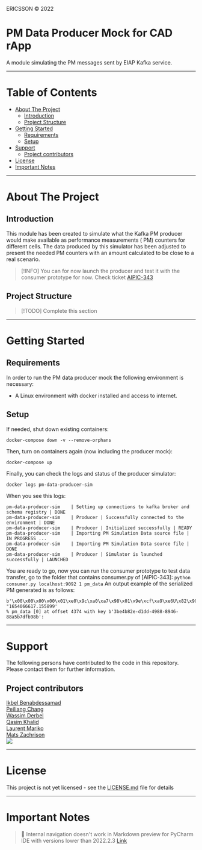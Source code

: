 ERICSSON © 2022

# PM Data Producer Mock for CAD rApp

A module simulating the PM messages sent by EIAP Kafka service.

---

# Table of Contents

* [About The Project](#about-the-project)
    * [Introduction](#introduction)
    * [Project Structure](#project-structure)
* [Getting Started](#getting-started)
    * [Requirements](#requirements)
    * [Setup](#setup)
* [Support](#support)
    * [Project contributors](#project-contributors)
* [License](#license)
* [Important Notes](#important-notes)

---

# About The Project

## Introduction

This module has been created to simulate what the Kafka PM producer would make available as performance measurements (
PM) counters for different cells. The data produced by this simulator has been adjusted to present the needed PM
counters with an amount calculated to be close to a real scenario.

> [!INFO]
> You can for now launch the producer and test it with the consumer prototype for now. Check
> ticket [AIPIC-343](https://gerrit-review.gic.ericsson.se/c/msrbs/rapp-ai-inter-bb-coordination/+/94281)

## Project Structure

> [!TODO] Complete this section

---

# Getting Started

## Requirements

In order to run the PM data producer mock the following environment is necessary:

- A Linux environment with docker installed and access to internet.

## Setup

If needed, shut down existing containers:

```shell
docker-compose down -v --remove-orphans
```

Then, turn on containers again (now including the producer mock):

```shell
docker-compose up
```

Finally, you can check the logs and status of the producer simulator:

```shell
docker logs pm-data-producer-sim
```

When you see this logs:

```
pm-data-producer-sim    | Setting up connections to kafka broker and schema registry | DONE
pm-data-producer-sim    | Producer | Successfully connected to the environment | DONE
pm-data-producer-sim    | Producer | Initialized successfully | READY
pm-data-producer-sim    | Importing PM Simulation Data source file | IN PROGRESS ...
pm-data-producer-sim    | Importing PM Simulation Data source file | DONE
pm-data-producer-sim    | Producer | Simulator is launched successfully | LAUNCHED
```

You are ready to go, now you can run the consumer prototype to test data transfer, go to the folder that contains
consumer.py of [AIPIC-343]:
`python consumer.py localhost:9092 1 pm_data`
An output example of the serialized PM generated is as follows:

```
b'\x00\x00\x00\x00\x01\xe0\x9c\xa0\xa7\x98\x01\x9e\xcf\xa9\xe6U\x82\x90\xc3 "1654066617.155899'
% pm_data [0] at offset 4374 with key b'3be4b82e-d1dd-4988-8946-88a5b7dfb98b':
```

---

# Support

The following persons have contributed to the code in this repository. Please contact them for further information.

## Project contributors

[Ikbel Benabdessamad](mailto:ikbel.benabdessamad@ericsson.com)  
[Peiliang Chang](mailto:peiliang.chang@ericsson.com)  
[Wassim Derbel](mailto:wassim.derbel@ericsson.com)  
[Qasim Khalid](mailto:qasim.khalid@ericsson.com)  
[Laurent Mariko](mailto:laurent.mariko@ericsson.com)  
[Mats Zachrison](mailto:mats.zachrison@ericsson.com)  
[![](https://img.shields.io/badge/gmail-%23DD0031.svg?&style=for-the-badge&logo=gmail&logoColor=white)](mailto:ikbel.benabdessamad@ericsson.com,peiliang.chang@ericsson.com,papa.demba.diallo@ericsson.com,wassim.derbel@ericsson.com,daniel.felipe.gonzalez.obando@ericsson.com,qasim.khalid@ericsson.com,nizar.louhichi@ericsson.com,laurent.mariko@ericsson.com,stephen.sarpong.antwi@ericsson.com,wojciech.xx.rakow@ericsson.com,mats.zachrison@ericsson.com,zohra.zribi@ericsson.com)

---

# License

This project is not yet licensed - see the [LICENSE.md](./LICENSE.md) file for details

---

# Important Notes

> 📝 Internal navigation doesn't work in Markdown preview for PyCharm IDE with versions lower than
> 2022.2.3 [Link](https://youtrack.jetbrains.com/issue/IDEA-213085/Internal-navigation-doesnt-work-in-Markdown-preview)